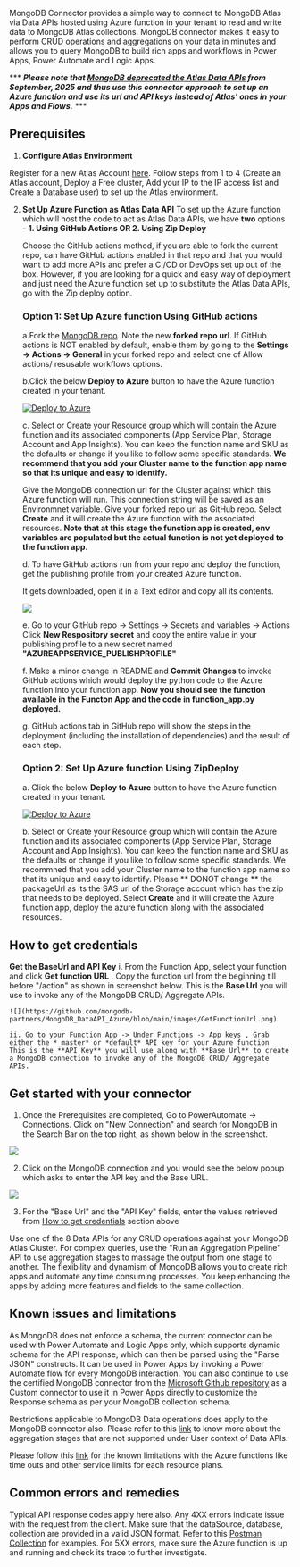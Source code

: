MongoDB Connector provides a simple way to connect to MongoDB Atlas via Data APIs hosted using Azure function in your tenant to read and write data to MongoDB Atlas collections. MongoDB connector makes it easy to perform CRUD operations and aggregations on your data in minutes and allows you to query MongoDB to build rich apps and workflows in Power Apps, Power Automate and Logic Apps. 

*** ***Please note that [MongoDB deprecated the Atlas Data APIs](https://www.mongodb.com/docs/atlas/app-services/data-api/data-api-deprecation/) from September, 2025 and thus  use this connector approach to set up an Azure function and use its url and API keys instead of Atlas' ones in your Apps and Flows.*** ***

## Prerequisites

1. **Configure Atlas Environment**

Register for a new Atlas Account [here](https://www.mongodb.com/docs/atlas/tutorial/create-atlas-account/#register-a-new-service-account). Follow steps from 1 to 4 (Create an Atlas account, Deploy a Free cluster, Add your IP to the IP access list and Create a Database user) to set up the Atlas environment.

2. **Set Up Azure Function as Atlas Data API**
    To set up the Azure function which will host the code to act as Atlas Data APIs, we have **two** options - **1. Using GitHub Actions OR 2. Using Zip Deploy**

    Choose the GitHub actions method, if you are able to fork the current repo, can have GitHub actions enabled in that repo and that you would want to add more APIs and prefer a CI/CD or DevOps set up out of the box.
    However, if you are looking for a quick and easy way of deployment and just need the Azure function set up to substitute the Atlas Data APIs, go with the Zip deploy option.

    ### **Option 1: Set Up Azure function Using GitHub actions** ###
   
   a.Fork the [MongoDB repo](https://github.com/mongodb-partners/MongoDB_DataAPI_Azure). Note the new **forked repo url**. If GitHub actions is NOT enabled by default, enable them by going to the **Settings -> Actions -> General** in your forked repo and select one of Allow actions/ resusable workflows options.

   b.Click the below **Deploy to Azure** button to have the Azure function created in your tenant.

   [![Deploy to Azure](https://aka.ms/deploytoazurebutton)](https://portal.azure.com/#create/Microsoft.Template/uri/https%3A%2F%2Fraw.githubusercontent.com%2Fmongodb-partners%2FMongoDB_DataAPI_Azure%2Frefs%2Fheads%2Fmain%2FARM_template.json)

   c. Select or Create your Resource group which will contain the Azure function and its associated components (App Service Plan, Storage Account and App Insights). You can keep the function name and SKU as the defaults or change if you like to follow some specific standards.
   **We recommend that you add your Cluster name to the function app name so that its unique and easy to identify.**
   
   Give the MongoDB connection url for the Cluster against which this Azure function will run. This connection string will be saved as an Environmnet variable.
   Give your forked repo url as GitHub repo. Select **Create** and it will create the Azure function with the associated resources.
   **Note that at this stage the function app is created, env variables are populated but the actual function is not yet deployed to the function app.**
        
   d.  To have GitHub actions run from your repo and deploy the function, get the publishing profile from your created Azure function.

   It gets downloaded, open it in a Text editor and copy all its contents.
        
   ![](https://github.com/mongodb-partners/MongoDB_DataAPI_Azure/blob/main/images/GetPublishProfile.png)

   e.   Go to your GitHub repo -> Settings -> Secrets and variables -> Actions
             Click **New Respository secret** and copy the entire value in your publishing profile to a new secret named **"AZUREAPPSERVICE_PUBLISHPROFILE"**
   
   f.  Make a minor change in README and **Commit Changes** to invoke GitHub actions which would deploy the python code to the Azure function into your function app.
             **Now you should see the function available in the Functon App and the code in function_app.py deployed.**
   
   g. GitHub actions tab in GitHub repo will show the steps in the deployment (including the installation of dependencies) and the result of each step.

    ### **Option 2: Set Up Azure function Using ZipDeploy** ###
   
   a.  Click the below **Deploy to Azure** button to have the Azure function created in your tenant.

   [![Deploy to Azure](https://aka.ms/deploytoazurebutton)](https://portal.azure.com/#create/Microsoft.Template/uri/https%3A%2F%2Fraw.githubusercontent.com%2Fmongodb-partners%2FMongoDB_DataAPI_Azure%2Frefs%2Fheads%2Fmain%2FARM_template_zipdeploy.json)

   b. Select or Create your Resource group which will contain the Azure function and its associated components (App Service Plan, Storage Account and App Insights). You can keep the function name and SKU as the defaults or change if you like to follow some specific standards. We recommned that you add your Cluster name to the function app name so that its unique and easy to identify.
   Please ** DONOT change ** the packageUrl as its the SAS url of the Storage account which has the zip that needs to be deployed. Select **Create** and it will create the Azure function app, deploy the azure function along with the associated resources.


## How to get credentials

**Get the BaseUrl and API Key**
    i. From the Function App, select your function and click **Get function URL** . Copy the function url from the beginning till before "/action" as shown in screenshot below. This is the **Base Url** you will use to invoke any of the MongoDB CRUD/ Aggregate APIs.

    ![](https://github.com/mongodb-partners/MongoDB_DataAPI_Azure/blob/main/images/GetFunctionUrl.png)

    ii. Go to your Function App -> Under Functions -> App keys , Grab either the *_master* or *default* API key for your Azure function
    This is the **API Key** you will use along with **Base Url** to create a MongoDB connection to invoke any of the MongoDB CRUD/ Aggregate APIs.

## Get started with your connector

1. Once the Prerequisites are completed, Go to PowerAutomate -> Connections. Click on "New Connection" and search for MongoDB in the Search Bar on the top right, as shown below in the screenshot.

![](https://github.com/mongodb-partners/MongoDB_DataAPI_Azure/blob/main/images/MongoDBPremiumConnector.png)

2. Click on the MongoDB connection and you would see the below popup which asks to enter the API key and the Base URL.

![](https://github.com/mongodb-partners/MongoDB_DataAPI_Azure/blob/main/images/MongoDBConnection.png)

3. For the "Base Url" and the "API Key" fields, enter the values retrieved from  [How to get credentials](#how-to-get-credentials) section above


Use one of the 8 Data APIs for any CRUD operations against your MongoDB Atlas Cluster. For complex queries, use the "Run an Aggregation Pipeline" API to use aggregation stages to massage the output from one stage to another. The flexibility and dynamism of MongoDB allows you to create rich apps and automate any time consuming processes. You keep enhancing the apps by adding more features and fields to the same collection.


## Known issues and limitations

As MongoDB does not enforce a schema, the current connector can be used with Power Automate and Logic Apps only, which supports dynamic schema for the API response, which can then be parsed using the "Parse JSON" constructs. It can be used in Power Apps by invoking a Power Automate flow for every MongoDB interaction. You can also continue to use the certified MongoDB connector from the [Microsoft Github repository](https://github.com/microsoft/PowerPlatformConnectors/tree/dev/certified-connectors/MongoDB) as a Custom connector to use it in Power Apps directly to customize the Response schema as per your MongoDB collection schema.

Restrictions applicable to MongoDB Data operations does apply to the MongoDB connector also. Please refer to this [link](https://www.mongodb.com/docs/atlas/app-services/mongodb/crud-and-aggregation-apis/#aggregation-pipeline-stage-availability) to know more about the aggregation stages that are not supported under User context of Data APIs.


Please follow this [link](https://learn.microsoft.com/en-us/azure/azure-functions/functions-scale) for the known limitations with the Azure functions like time outs and other service limits for each resource plans.

## Common errors and remedies

Typical API response codes apply here also. Any 4XX errors indicate issue with the request from the client. Make sure that the dataSource, database, collection are provided in a valid JSON format. Refer to this [Postman Collection](https://grey-desert-5714.postman.co/workspace/My-Workspace~4b24f70a-aab6-4eb2-8bea-362ddc3a10c0/collection/5631262-a038ba24-f185-4671-acf2-530b3a3ddb55?action=share&source=copy-link&creator=5631262) for examples. For 5XX errors, make sure the Azure function is up and running and check its trace to further investigate.
